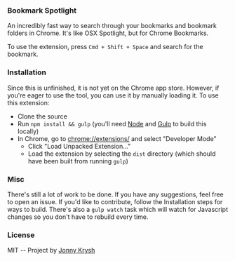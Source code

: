 ### Bookmark Spotlight

An incredibly fast way to search through your bookmarks and bookmark folders in Chrome.  It's like OSX Spotlight, but for Chrome Bookmarks.

To use the extension, press `Cmd + Shift + Space` and search for the bookmark.

### Installation

Since this is unfinished, it is not yet on the Chrome app store.  However, if you're eager to use the tool, you can use it by manually loading it.  To use this extension:
- Clone the source
- Run `npm install && gulp` (you'll need [Node](https://nodejs.org/en/) and [Gulp](http://gulpjs.com/) to build this locally)
- In Chrome, go to [chrome://extensions/](chrome://extensions/) and select "Developer Mode"
  - Click "Load Unpacked Extension..."
  - Load the extension by selecting the `dist` directory (which should have been built from running `gulp`)

### Misc
There's still a lot of work to be done.  If you have any suggestions, feel free to open an issue.  If you'd like to contribute, follow the Installation steps for ways to build.  There's also a `gulp watch` task which will watch for Javascript changes so you don't have to rebuild every time.

### License

MIT -- Project by [Jonny Krysh](https://github.com/jonnykry)
